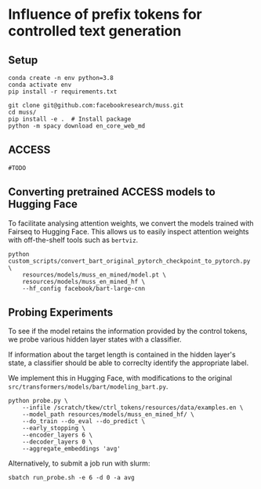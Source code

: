# Influence of prefix tokens for controlled text generation

## Setup

```
conda create -n env python=3.8
conda activate env
pip install -r requirements.txt

git clone git@github.com:facebookresearch/muss.git
cd muss/
pip install -e .  # Install package
python -m spacy download en_core_web_md
```

## ACCESS

`#TODO`

## Converting pretrained ACCESS models to Hugging Face

To facilitate analysing attention weights, we convert the models trained with Fairseq to Hugging Face. This allows us to easily inspect attention weights with off-the-shelf tools such as `bertviz`.

```
python custom_scripts/convert_bart_original_pytorch_checkpoint_to_pytorch.py \
    resources/models/muss_en_mined/model.pt \
    resources/models/muss_en_mined_hf \
    --hf_config facebook/bart-large-cnn
```

## Probing Experiments

To see if the model retains the information provided by the control tokens, we probe various hidden layer states with a classifier.

If information about the target length is contained in the hidden layer's state, a classifier should be able to correclty identify the appropriate label.

We implement this in Hugging Face, with modifications to the original `src/transformers/models/bart/modeling_bart.py`.

```
python probe.py \
    --infile /scratch/tkew/ctrl_tokens/resources/data/examples.en \
    --model_path resources/models/muss_en_mined_hf/ \
    --do_train --do_eval --do_predict \
    --early_stopping \
    --encoder_layers 6 \
    --decoder_layers 0 \
    --aggregate_embeddings 'avg'
```

Alternatively, to submit a job run with slurm:

```
sbatch run_probe.sh -e 6 -d 0 -a avg
```

